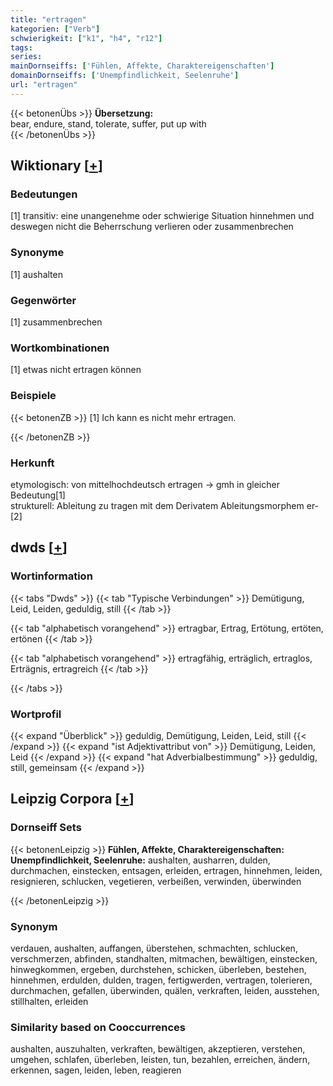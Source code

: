 ```yaml
---
title: "ertragen"
kategorien: ["Verb"]
schwierigkeit: ["k1", "h4", "r12"]
tags:
series:
mainDornseiffs: ['Fühlen, Affekte, Charaktereigenschaften']
domainDornseiffs: ['Unempfindlichkeit, Seelenruhe']
url: "ertragen"
---
```


{{< betonenÜbs >}}
**Übersetzung:**  
bear, endure, stand, tolerate, suffer, put up with  
{{< /betonenÜbs >}}

## Wiktionary [[+](https://de.wiktionary.org/wiki/ertragen)]

### Bedeutungen
[1] transitiv: eine unangenehme oder schwierige Situation hinnehmen und deswegen nicht die Beherrschung verlieren oder zusammenbrechen  

### Synonyme
[1] aushalten  

### Gegenwörter
[1] zusammenbrechen  

### Wortkombinationen
[1] etwas nicht ertragen können  

### Beispiele
{{< betonenZB >}}
[1] Ich kann es nicht mehr ertragen.  

{{< /betonenZB >}}
### Herkunft
etymologisch: von mittelhochdeutsch ertragen → gmh in gleicher Bedeutung[1]  
strukturell: Ableitung zu tragen mit dem Derivatem Ableitungsmorphem er-[2]  



## dwds [[+](https://www.dwds.de/wb/ertragen)]

### Wortinformation
{{< tabs "Dwds" >}}
{{< tab "Typische Verbindungen" >}}
Demütigung, Leid, Leiden, geduldig, still
{{< /tab >}}

{{< tab "alphabetisch vorangehend" >}}
ertragbar, Ertrag, Ertötung, ertöten, ertönen
{{< /tab >}}

{{< tab "alphabetisch vorangehend" >}}
ertragfähig, erträglich, ertraglos, Erträgnis, ertragreich
{{< /tab >}}

{{< /tabs >}}

### Wortprofil
{{< expand "Überblick" >}} geduldig, Demütigung, Leiden, Leid, still {{< /expand >}}
{{< expand "ist Adjektivattribut von" >}} Demütigung, Leiden, Leid {{< /expand >}}
{{< expand "hat Adverbialbestimmung" >}} geduldig, still, gemeinsam {{< /expand >}}

## Leipzig Corpora [[+](https://corpora.uni-leipzig.de/en/res?word=ertragen&corpusId=deu_newscrawl-public_2018)]

### Dornseiff Sets
{{< betonenLeipzig >}}
**Fühlen, Affekte, Charaktereigenschaften:**  
**Unempfindlichkeit, Seelenruhe:** aushalten, ausharren, dulden, durchmachen, einstecken, entsagen, erleiden, ertragen, hinnehmen, leiden, resignieren, schlucken, vegetieren, verbeißen, verwinden, überwinden  

{{< /betonenLeipzig >}}

### Synonym
verdauen, aushalten, auffangen, überstehen, schmachten, schlucken, verschmerzen, abfinden, standhalten, mitmachen, bewältigen, einstecken, hinwegkommen, ergeben, durchstehen, schicken, überleben, bestehen, hinnehmen, erdulden, dulden, tragen, fertigwerden, vertragen, tolerieren, durchmachen, gefallen, überwinden, quälen, verkraften, leiden, ausstehen, stillhalten, erleiden


### Similarity based on Cooccurrences
aushalten, auszuhalten, verkraften, bewältigen, akzeptieren, verstehen, umgehen, schlafen, überleben, leisten, tun, bezahlen, erreichen, ändern, erkennen, sagen, leiden, leben, reagieren

